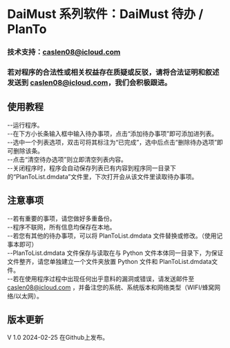 # DaiMust 系列软件：DaiMust 待办 / PlanTo
### 技术支持：caslen08@icloud.com  
### 若对程序的合法性或相关权益存在质疑或反驳，请将合法证明和叙述发送到 caslen08@icloud.com，我们会积极跟进。  

## 使用教程
--运行程序。  
--在下方小长条输入框中输入待办事项，点击“添加待办事项”即可添加进列表。  
--选中一个列表选项，双击可将其标注为“已完成”，选中后点击“删除待办选项”即可删除该条。  
--点击“清空待办选项”则立即清空列表内容。  
--关闭程序时，程序会自动保存列表已有内容到程序同一目录下的“PlanToList.dmdata”文件里，下次打开会从该文件里读取待办事项。  

## 注意事项
--若有重要的事项，请您做好多重备份。  
--程序不联网，所有信息均保存在本地。  
--若您有其他的待办事项，可以将 PlanToList.dmdata 文件替换或修改。（使用记事本即可）  
--PlanToList.dmdata 文件保存与读取在与 Python 文件本体同一目录下，为保证文件整齐，请您单独建立一个文件夹放置 Python 文件和 PlanToList.dmdata文件。  
--若在使用程序过程中出现任何出乎意料的漏洞或错误，请发送邮件至 caslen08@icloud.com ，并备注您的系统、系统版本和网络类型（WIFI/蜂窝网络/以太网）。  

## 版本更新
V 1.0 2024-02-25 在Github上发布。  
